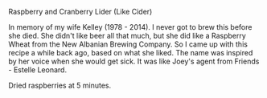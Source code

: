 Raspberry and Cranberry Lider (Like Cider)


In memory of my wife Kelley (1978 - 2014). I never got to brew this before she died. She didn't like beer all that much, but she did like a Raspberry Wheat from the New Albanian Brewing Company. So I came up with this recipe a while back ago, based on what she liked. The name was inspired by her voice when she would get sick. It was like Joey's agent from Friends - Estelle Leonard.


Dried raspberries at 5 minutes.